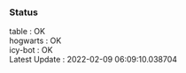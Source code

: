 ### Status


table : OK  
hogwarts : OK  
icy-bot : OK  
Latest Update : 2022-02-09 06:09:10.038704
